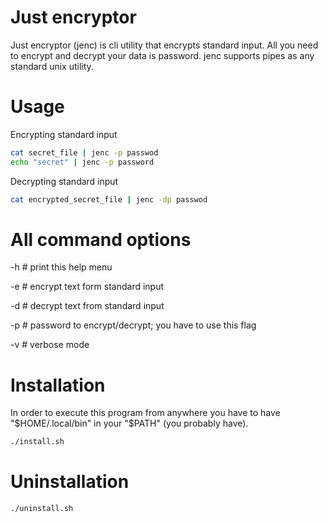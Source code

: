 # Just encryptor
Just encryptor (jenc) is cli utility that encrypts standard input.
All you need to encrypt and decrypt your data is password.
jenc supports pipes as any standard unix utility.

# Usage
Encrypting standard input

```bash
cat secret_file | jenc -p passwod
echo "secret" | jenc -p password
```

Decrypting standard input

```bash
cat encrypted_secret_file | jenc -dp passwod
```

# All command options
-h # print this help menu

-e # encrypt text form standard input

-d # decrypt text from standard input

-p <password> # password to encrypt/decrypt; you have to use this flag

-v # verbose mode

# Installation
In order to execute this program from anywhere you have to have "$HOME/.local/bin" in your "$PATH" (you probably have).
```bash
./install.sh
```

# Uninstallation
```bash
./uninstall.sh
```
